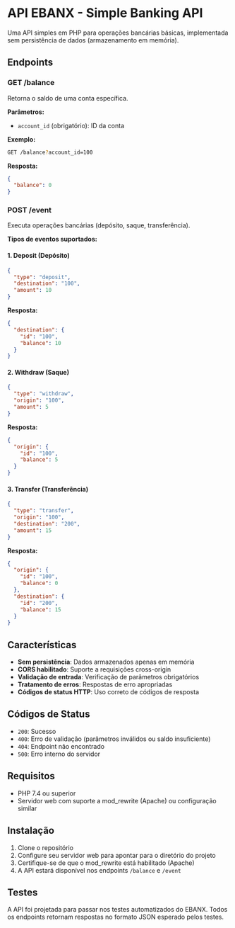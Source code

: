 # API EBANX - Simple Banking API

Uma API simples em PHP para operações bancárias básicas, implementada sem persistência de dados (armazenamento em memória).

## Endpoints

### GET /balance
Retorna o saldo de uma conta específica.

**Parâmetros:**
- `account_id` (obrigatório): ID da conta

**Exemplo:**
```bash
GET /balance?account_id=100
```

**Resposta:**
```json
{
  "balance": 0
}
```

### POST /event
Executa operações bancárias (depósito, saque, transferência).

**Tipos de eventos suportados:**

#### 1. Deposit (Depósito)
```json
{
  "type": "deposit",
  "destination": "100",
  "amount": 10
}
```

**Resposta:**
```json
{
  "destination": {
    "id": "100",
    "balance": 10
  }
}
```

#### 2. Withdraw (Saque)
```json
{
  "type": "withdraw",
  "origin": "100",
  "amount": 5
}
```

**Resposta:**
```json
{
  "origin": {
    "id": "100",
    "balance": 5
  }
}
```

#### 3. Transfer (Transferência)
```json
{
  "type": "transfer",
  "origin": "100",
  "destination": "200",
  "amount": 15
}
```

**Resposta:**
```json
{
  "origin": {
    "id": "100",
    "balance": 0
  },
  "destination": {
    "id": "200",
    "balance": 15
  }
}
```

## Características

- **Sem persistência**: Dados armazenados apenas em memória
- **CORS habilitado**: Suporte a requisições cross-origin
- **Validação de entrada**: Verificação de parâmetros obrigatórios
- **Tratamento de erros**: Respostas de erro apropriadas
- **Códigos de status HTTP**: Uso correto de códigos de resposta

## Códigos de Status

- `200`: Sucesso
- `400`: Erro de validação (parâmetros inválidos ou saldo insuficiente)
- `404`: Endpoint não encontrado
- `500`: Erro interno do servidor

## Requisitos

- PHP 7.4 ou superior
- Servidor web com suporte a mod_rewrite (Apache) ou configuração similar

## Instalação

1. Clone o repositório
2. Configure seu servidor web para apontar para o diretório do projeto
3. Certifique-se de que o mod_rewrite está habilitado (Apache)
4. A API estará disponível nos endpoints `/balance` e `/event`

## Testes

A API foi projetada para passar nos testes automatizados do EBANX. Todos os endpoints retornam respostas no formato JSON esperado pelos testes. 